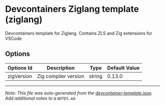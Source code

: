 
# Devcontainers Ziglang template (ziglang)

Devcontainers template for Ziglang. Contains ZLS and Zig extensions for VSCode

## Options

| Options Id | Description | Type | Default Value |
|-----|-----|-----|-----|
| zigVersion | Zig compiler version | string | 0.13.0 |



---

_Note: This file was auto-generated from the [devcontainer-template.json](https://github.com/fardragon/devcontainers-zig-template/blob/main/src/ziglang/devcontainer-template.json).  Add additional notes to a `NOTES.md`._
